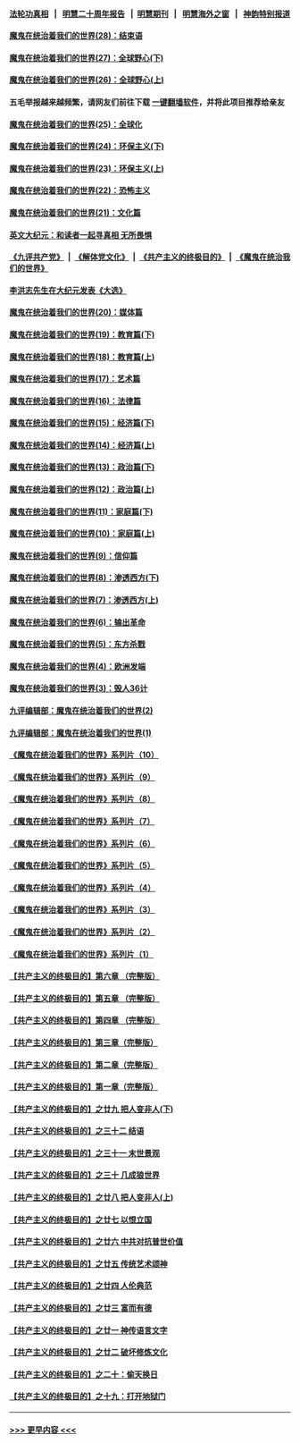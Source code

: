 #### [法轮功真相](https://github.com/gfw-breaker/truth/blob/master/README.md?t=0) &nbsp;&nbsp;|&nbsp;&nbsp; [明慧二十周年报告](https://github.com/gfw-breaker/mh-reports/blob/master/README.md?t=0) &nbsp;&nbsp;|&nbsp;&nbsp;[明慧期刊](https://github.com/gfw-breaker/mh-qikan) &nbsp;&nbsp;|&nbsp;&nbsp; [明慧海外之窗](https://github.com/gfw-breaker/mh-news/blob/master/README.md?t=0) &nbsp;&nbsp;|&nbsp;&nbsp; [神韵特别报道](https://github.com/gfw-breaker/mh-news/blob/master/shenyun.md?t=0)
#### [魔鬼在统治着我们的世界(28)：结束语](../pages/nsc422/n10936246.md?t=06251901) 
#### [魔鬼在统治着我们的世界(27)：全球野心(下)](../pages/nsc422/n10928319.md?t=06251901) 
#### [魔鬼在统治着我们的世界(26)：全球野心(上)](../pages/nsc422/n10900318.md?t=06251901) 
#### 五毛举报越来越频繁，请网友们前往下载 [一键翻墙软件](https://github.com/gfw-breaker/ssr-accounts)，并将此项目推荐给亲友
#### [魔鬼在统治着我们的世界(25)：全球化](../pages/nsc422/n10788205.md?t=06251901) 
#### [魔鬼在统治着我们的世界(24)：环保主义(下)](../pages/nsc422/n10695307.md?t=06251901) 
#### [魔鬼在统治着我们的世界(23)：环保主义(上)](../pages/nsc422/n10688613.md?t=06251901) 
#### [魔鬼在统治着我们的世界(22)：恐怖主义](../pages/nsc422/n10614727.md?t=06251901) 
#### [魔鬼在统治着我们的世界(21)：文化篇](../pages/nsc422/n10597706.md?t=06251901) 
#### [英文大纪元：和读者一起寻真相 无所畏惧](../pages/nsc422/n12542027.md?t=06251901) 
#### [《九评共产党》](https://github.com/begood0513/9ping.md/blob/master/README.md) &nbsp;|&nbsp; [《解体党文化》](../../../../jtdwh.md/blob/master/README.md)  &nbsp;|&nbsp; [《共产主义的终极目的》](../../../../gczydzjmd.md/blob/master/README.md) &nbsp;|&nbsp; [《魔鬼在统治我们的世界》](../../../../mgztzwmdsj.md/blob/master/README.md) 
#### [李洪志先生在大纪元发表《大选》](../pages/nsc422/n12534746.md?t=06251901) 
#### [魔鬼在统治着我们的世界(20)：媒体篇](../pages/nsc422/n10586579.md?t=06251901) 
#### [魔鬼在统治着我们的世界(19)：教育篇(下)](../pages/nsc422/n10564808.md?t=06251901) 
#### [魔鬼在统治着我们的世界(18)：教育篇(上)](../pages/nsc422/n10526970.md?t=06251901) 
#### [魔鬼在统治着我们的世界(17)：艺术篇](../pages/nsc422/n10499093.md?t=06251901) 
#### [魔鬼在统治着我们的世界(16)：法律篇](../pages/nsc422/n10485969.md?t=06251901) 
#### [魔鬼在统治着我们的世界(15)：经济篇(下)](../pages/nsc422/n10469975.md?t=06251901) 
#### [魔鬼在统治着我们的世界(14)：经济篇(上)](../pages/nsc422/n10457370.md?t=06251901) 
#### [魔鬼在统治着我们的世界(13)：政治篇(下)](../pages/nsc422/n10448270.md?t=06251901) 
#### [魔鬼在统治着我们的世界(12)：政治篇(上)](../pages/nsc422/n10444576.md?t=06251901) 
#### [魔鬼在统治着我们的世界(11)：家庭篇(下)](../pages/nsc422/n10440961.md?t=06251901) 
#### [魔鬼在统治着我们的世界(10)：家庭篇(上)](../pages/nsc422/n10435448.md?t=06251901) 
#### [魔鬼在统治着我们的世界(9)：信仰篇](../pages/nsc422/n10432159.md?t=06251901) 
#### [魔鬼在统治着我们的世界(8)：渗透西方(下)](../pages/nsc422/n10429603.md?t=06251901) 
#### [魔鬼在统治着我们的世界(7)：渗透西方(上)](../pages/nsc422/n10426013.md?t=06251901) 
#### [魔鬼在统治着我们的世界(6)：输出革命](../pages/nsc422/n10421536.md?t=06251901) 
#### [魔鬼在统治着我们的世界(5)：东方杀戮](../pages/nsc422/n10417707.md?t=06251901) 
#### [魔鬼在统治着我们的世界(4)：欧洲发端](../pages/nsc422/n10414890.md?t=06251901) 
#### [魔鬼在统治着我们的世界(3)：毁人36计](../pages/nsc422/n10411583.md?t=06251901) 
#### [九评编辑部：魔鬼在统治着我们的世界(2)](../pages/nsc422/n10410036.md?t=06251901) 
#### [九评编辑部：魔鬼在统治着我们的世界(1)](../pages/nsc422/n10406825.md?t=06251901) 
#### [《魔鬼在统治着我们的世界》系列片（10）](../pages/nsc422/n12292670.md?t=06251901) 
#### [《魔鬼在统治着我们的世界》系列片（9）](../pages/nsc422/n12290859.md?t=06251901) 
#### [《魔鬼在统治着我们的世界》系列片（8）](../pages/nsc422/n12287445.md?t=06251901) 
#### [《魔鬼在统治着我们的世界》系列片（7）](../pages/nsc422/n12283425.md?t=06251901) 
#### [《魔鬼在统治着我们的世界》系列片（6）](../pages/nsc422/n12282314.md?t=06251901) 
#### [《魔鬼在统治着我们的世界》系列片（5）](../pages/nsc422/n12281419.md?t=06251901) 
#### [《魔鬼在统治着我们的世界》系列片（4）](../pages/nsc422/n12274024.md?t=06251901) 
#### [《魔鬼在统治着我们的世界》系列片（3）](../pages/nsc422/n12271322.md?t=06251901) 
#### [《魔鬼在统治着我们的世界》系列片（2）](../pages/nsc422/n12269049.md?t=06251901) 
#### [《魔鬼在统治着我们的世界》系列片（1）](../pages/nsc422/n12267575.md?t=06251901) 
#### [【共产主义的终极目的】第六章 （完整版）](../pages/nsc422/n11428913.md?t=06251901) 
#### [【共产主义的终极目的】第五章 （完整版）](../pages/nsc422/n11428912.md?t=06251901) 
#### [【共产主义的终极目的】第四章 （完整版）](../pages/nsc422/n11428907.md?t=06251901) 
#### [【共产主义的终极目的】第三章（完整版）](../pages/nsc422/n11428848.md?t=06251901) 
#### [【共产主义的终极目的】第二章（完整版）](../pages/nsc422/n11428831.md?t=06251901) 
#### [【共产主义的终极目的】第一章（完整版）](../pages/nsc422/n11417651.md?t=06251901) 
#### [【共产主义的终极目的】之廿九 把人变非人(下)](../pages/nsc422/n11344140.md?t=06251901) 
#### [【共产主义的终极目的】之三十二 结语](../pages/nsc422/n11360535.md?t=06251901) 
#### [【共产主义的终极目的】之三十一 末世景观](../pages/nsc422/n11351129.md?t=06251901) 
#### [【共产主义的终极目的】之三十 几成狼世界](../pages/nsc422/n11348280.md?t=06251901) 
#### [【共产主义的终极目的】之廿八 把人变非人(上)](../pages/nsc422/n11340492.md?t=06251901) 
#### [【共产主义的终极目的】之廿七 以恨立国](../pages/nsc422/n11336944.md?t=06251901) 
#### [【共产主义的终极目的】之廿六 中共对抗普世价值](../pages/nsc422/n11324785.md?t=06251901) 
#### [【共产主义的终极目的】之廿五 传统艺术颂神](../pages/nsc422/n11296396.md?t=06251901) 
#### [【共产主义的终极目的】之廿四 人伦典范](../pages/nsc422/n11296397.md?t=06251901) 
#### [【共产主义的终极目的】之廿三 富而有德](../pages/nsc422/n11283598.md?t=06251901) 
#### [【共产主义的终极目的】之廿一 神传语言文字](../pages/nsc422/n11263265.md?t=06251901) 
#### [【共产主义的终极目的】之廿二 破坏修炼文化](../pages/nsc422/n11245728.md?t=06251901) 
#### [【共产主义的终极目的】之二十：偷天换日](../pages/nsc422/n11238846.md?t=06251901) 
#### [【共产主义的终极目的】之十九：打开地狱门](../pages/nsc422/n11206376.md?t=06251901) 

----
#### [ >>> 更早内容 <<< ](../indexes/nsc422-earlier.md)
